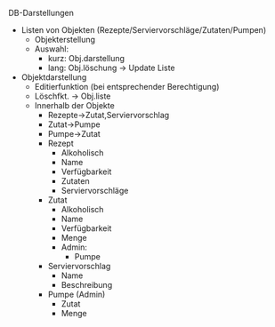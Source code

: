 DB-Darstellungen
- Listen von Objekten (Rezepte/Serviervorschläge/Zutaten/Pumpen)
    - Objekterstellung
    - Auswahl:
        - kurz: Obj.darstellung
        - lang: Obj.löschung -> Update Liste
- Objektdarstellung
    - Editierfunktion (bei entsprechender Berechtigung)
    - Löschfkt. -> Obj.liste
    - Innerhalb der Objekte
        - Rezepte->Zutat,Serviervorschlag
        - Zutat->Pumpe
        - Pumpe->Zutat
        - Rezept
            - Alkoholisch
            - Name
            - Verfügbarkeit
            - Zutaten
            - Serviervorschläge
        - Zutat
            - Alkoholisch
            - Name
            - Verfügbarkeit
            - Menge
            - Admin:
                - Pumpe
        - Serviervorschlag
            - Name
            - Beschreibung
        - Pumpe (Admin)
            - Zutat
            - Menge